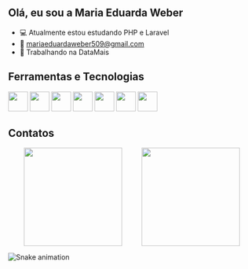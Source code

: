 ## Olá, eu sou a Maria Eduarda Weber

- 💻 Atualmente estou estudando PHP e Laravel
- 📩 mariaeduardaweber509@gmail.com
- 💼 Trabalhando na DataMais

## Ferramentas e Tecnologias

<div>
  <img src="https://cdn.jsdelivr.net/gh/devicons/devicon@latest/icons/laravel/laravel-original.svg" height="40"/>
  <img src="https://cdn.jsdelivr.net/gh/devicons/devicon@latest/icons/php/php-original.svg" height="40"/>
  <img src="https://cdn.jsdelivr.net/gh/devicons/devicon@latest/icons/javascript/javascript-original.svg" height="40"/>
  <img src="https://cdn.jsdelivr.net/gh/devicons/devicon@latest/icons/html5/html5-original.svg" height="40"/>
  <img src="https://cdn.jsdelivr.net/gh/devicons/devicon@latest/icons/css3/css3-original.svg" height="40"/>
  <img src="https://cdn.jsdelivr.net/gh/devicons/devicon@latest/icons/composer/composer-original.svg" height="40"/>
  <img src="https://cdn.jsdelivr.net/gh/devicons/devicon@latest/icons/mysql/mysql-original.svg" height="40"/>
</div>

## Contatos

<div style="display: flex; justify-content: center; gap: 40px;">
  <a href="https://github.com/Dudiiss32">
    <img loading="lazy" height="200" src="https://github-readme-stats.vercel.app/api/top-langs/?username=Dudiiss32&layout=compact&langs_count=7&theme=dracula"/>
  </a>
  <a href="https://github.com/Dudiiss32">
    <img loading="lazy" height="200" src="https://github-readme-stats.vercel.app/api?username=Dudiiss32&show_icons=true&theme=dracula&include_all_commits=true&count_private=true"/>
  </a>
</div>

![Snake animation](https://github.com/Dudiiss32/Dudiiss32/blob/output/github-contribution-grid-snake.svg)

